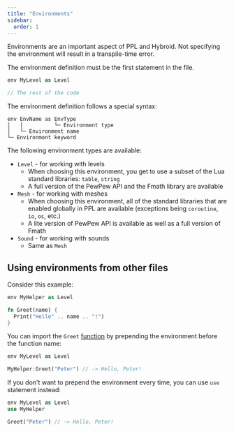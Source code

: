 ```yaml
---
title: "Environments"
sidebar:
  order: 1
---
```


Environments are an important aspect of PPL and Hybroid. Not specifying the environment will result in a transpile-time error.

The environment definition must be the first statement in the file.

```rs
env MyLevel as Level

// The rest of the code
```

The environment definition follows a special syntax:

```
env EnvName as EnvType
│   │          └─ Environment type
│   └─ Environment name
└─ Environment keyword
```

The following environment types are available:

- `Level` - for working with levels
  - When choosing this environment, you get to use a subset of the Lua standard libraries: `table`, `string`
  - A full version of the PewPew API and the Fmath library are available
- `Mesh` - for working with meshes
  - When choosing this environment, all of the standard libraries that are enabled globally in PPL are available (exceptions being `coroutine`, `io`, `os`, etc.)
  - A lite version of PewPew API is available as well as a full version of Fmath
- `Sound` - for working with sounds
  - Same as `Mesh`
  <!-- - `LuaGeneric` - for using standard Lua (e.g. console applications, etc.)
  - When choosing this environment, some features of the language would be disabled: `spawnable`s, `tick`, `spawn`, fixedpoint support, PPL libraries. All standard Lua libraries are available -->

## Using environments from other files

Consider this example:

```rs title="myhelper.hyb"
env MyHelper as Level

fn Greet(name) {
  Print("Hello" .. name .. "!")
}
```

You can import the `Greet` [function](/language-features/functions/) by prepending the environment before the function name:

```rs title="level.hyb"
env MyLevel as Level

MyHelper:Greet("Peter") // -> Hello, Peter!
```

If you don't want to prepend the environment every time, you can use `use` statement instead:

```rs title="level.hyb"
env MyLevel as Level
use MyHelper

Greet("Peter") // -> Hello, Peter!
```
